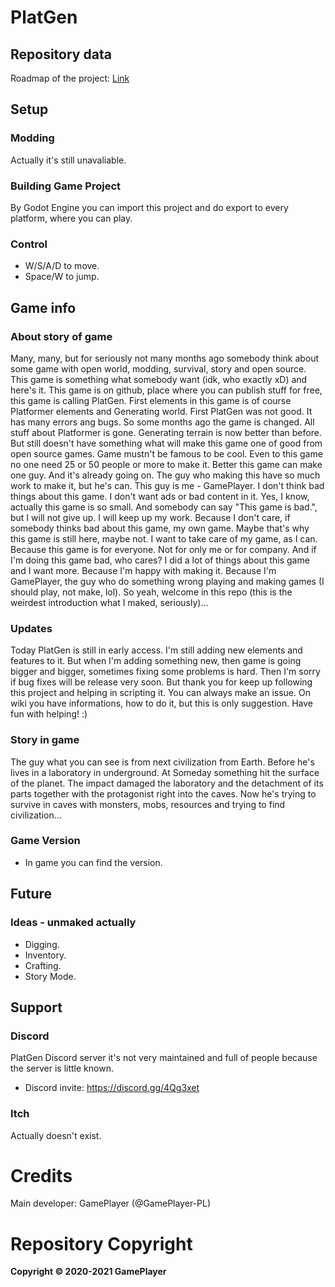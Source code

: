 # PlatGen

## Repository data
Roadmap of the project: [Link](https://github.com/Broken-Lamp-A-Studio/PlatGen/projects/1)

## Setup

### Modding
 Actually it's still unavaliable.

### Building Game Project
 By Godot Engine you can import this project and do export to every platform, where you can play.

### Control
 - W/S/A/D to move.
 - Space/W to jump.

## Game info
### About story of game
 Many, many, but for seriously not many months ago somebody think about some game with open world, modding, survival, story and open source. This game is something what somebody want (idk, who exactly xD) and here's it. This game is on github, place where you can publish stuff for free, this game is calling PlatGen. First elements in this game is of course Platformer elements and Generating world. First PlatGen was not good. It has many errors ang bugs. So some months ago the game is changed. All stuff about Platformer is gone. Generating terrain is now better than before. But still doesn't have something what will make this game one of good from open source games. Game mustn't be famous to be cool. Even to this game no one need 25 or 50 people or more to make it. Better this game can make one guy. And it's already going on. The guy who making this have so much work to make it, but he's can. This guy is me - GamePlayer. I don't think bad things about this game. I don't want ads or bad content in it. Yes, I know, actually this game is so small. And somebody can say "This game is bad.", but I will not give up. I will keep up my work. Because I don't care, if somebody thinks bad about this game, my own game. Maybe that's why this game is still here, maybe not. I want to take care of my game, as I can. Because this game is for everyone. Not for only me or for company. And if I'm doing this game bad, who cares? I did a lot of things about this game and I want more. Because I'm happy with making it. Because I'm GamePlayer, the guy who do something wrong playing and making games (I should play, not make, lol). So yeah, welcome in this repo (this is the weirdest introduction what I maked, seriously)...

### Updates
 Today PlatGen is still in early access. I'm still adding new elements and features to it. But when I'm adding something new, then game is going bigger and bigger, sometimes fixing some problems is hard. Then I'm sorry if bug fixes will be release very soon. But thank you for keep up following this project and helping in scripting it. You can always make an issue. On wiki you have informations, how to do it, but this is only suggestion. Have fun with helping! :)

### Story in game
 The guy what you can see is from next civilization from Earth. Before he's lives in a laboratory in underground. At Someday something hit the surface of the planet. The impact damaged the laboratory and the detachment of its parts together with the protagonist right into the caves. Now he's trying to survive in caves with monsters, mobs, resources and trying to find civilization...
### Game Version
 - In game you can find the version.

## Future

### Ideas - unmaked actually
 - Digging.
 - Inventory.
 - Crafting.
 - Story Mode.
 
## Support

### Discord
 PlatGen Discord server it's not very maintained and full of people because the server is little known.
 - Discord invite: https://discord.gg/4Qg3xet

### Itch
 Actually doesn't exist.

# Credits
 Main developer: GamePlayer (@GamePlayer-PL)

# Repository Copyright
**Copyright © 2020-2021 GamePlayer**

